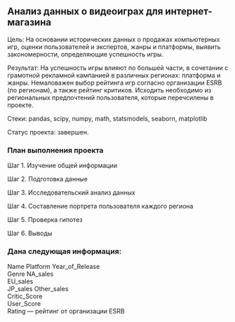 ## Анализ данных о видеоиграх для интернет-магазина

Цель: На основании исторических данных о продажах компьютерных игр, оценки пользователей и экспертов, жанры и платформы, выявить закономерности, определяющие успешность игры.

Результат: На успешность игры влияют по большей части, в сочетании с грамотной рекламной кампанией в различных регионах: платформа и жанры. Немаловажен выбор рейтинга игр согласно организации ESRB (по регионам), а также рейтинг критиков. Исходить необходимо из региональных предпочтений пользователя, которые перечсилены в проекте.

Стеки: pandas, scipy, numpy, math, statsmodels, seaborn, matplotlib

Cтатус проекта: завершен.

### План выполнения проекта  

Шаг 1. Изучение общей информации

Шаг 2. Подготовка данные

Шаг 3. Исследовательский анализ данных

Шаг 4. Составление портрета пользователя каждого региона

Шаг 5. Проверка гипотез

Шаг 6. Выводы

### Дана следующая информация: 
Name 
Platform 
Year_of_Release  
Genre 
NA_sales  
EU_sales  
JP_sales 
Other_sales  
Critic_Score  
User_Score  
Rating — рейтинг от организации ESRB 


